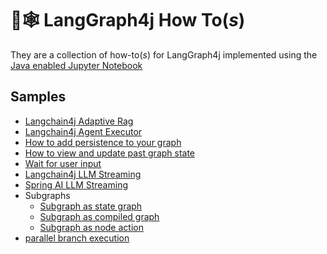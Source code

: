 # 🦜🕸️ LangGraph4j How To(_s_)

They are a collection of how-to(_s_) for LangGraph4j implemented using the [Java enabled Jupyter Notebook](https://github.com/padreati/rapaio-jupyter-kernel)

## Samples

* [Langchain4j Adaptive Rag](adaptiverag.md)
* [Langchain4j Agent Executor](agentexecutor.md)
* [How to add persistence to your graph](persistence.md)
* [How to view and update past graph state](time-travel.md)
* [Wait for user input](wait-user-input.md)
* [Langchain4j LLM Streaming](llm-streaming.md)
* [Spring AI LLM Streaming](llm-streaming-springai.md)
* Subgraphs
    * [Subgraph as state graph](subgraph-as-stategraph.md)
    * [Subgraph as compiled graph](subgraph-as-compiledgraph.md)
    * [Subgraph as node action](subgraph-as-nodeaction.md)
* [parallel branch execution](parallel-branch.md)
